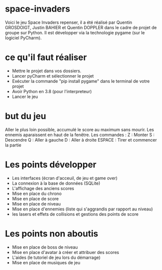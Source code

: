 # space-invaders
Voici le jeu Space Invaders repenser, il a été réalisé par Quentin GROSDOIGT, Justin BAHIER et Quentin DOPPLER dans le cadre de projet de groupe sur Python. Il est développer via la technologie pygame (sur le logiciel PyCharm).

# ce qu'il faut réaliser
- Mettre le projet dans vos dossiers.
- Lancer pyCharm et sélectionner le projet
- Exécuter la commande "pip install pygame" dans le terminal de votre projet
- Avoir Python en 3.8 (pour l'interpreteur)
- Lancer le jeu

# but du jeu
Aller le plus loin possible, accumulé le score au maximum sans mourir.
Les ennemis aparaissent en haut de la fenêtre.
Les commandes : 
  Z : Monter
  S : Descendre
  Q : Aller à gauche
  D : Aller à droite
  ESPACE : Tirer et commencer la partie

# Les points développer
- Les interfaces (écran d'acceuil, de jeu et game over)
- La connexion à la base de données (SQLite)
- L'affichage des anciens scores
- Mise en place du chrono
- Mise en place de score
- Mise en place de niveau
- Mise en place d'ennemies (liste qui s'aggrandis par rapport au niveau)
- les lasers et effets de collisions et gestions des points de score

# Les points non aboutis
- Mise en place de boss de niveau
- Mise en place d'avatar à créer et attribuer des scores
- L'aides (le tutoriel de jeu lors du démarrage)
- Mise en place de musiques de jeu
